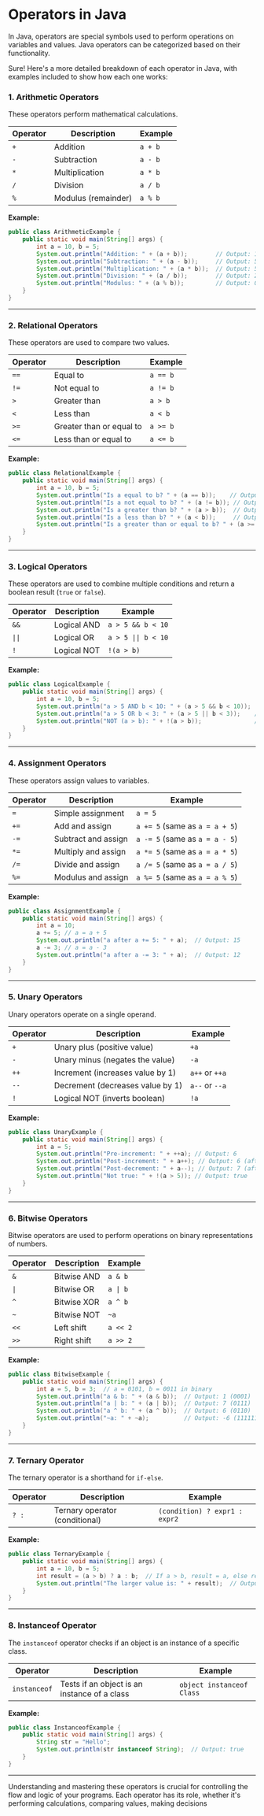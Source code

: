 # Operators in Java
In Java, operators are special symbols used to perform operations on variables and values. Java operators can be categorized based on their functionality.

Sure! Here's a more detailed breakdown of each operator in Java, with examples included to show how each one works:

### **1. Arithmetic Operators**

These operators perform mathematical calculations.

| Operator | Description                 | Example           |
|----------|-----------------------------|-------------------|
| `+`      | Addition                    | `a + b`           |
| `-`      | Subtraction                 | `a - b`           |
| `*`      | Multiplication              | `a * b`           |
| `/`      | Division                    | `a / b`           |
| `%`      | Modulus (remainder)         | `a % b`           |

**Example:**
```java
public class ArithmeticExample {
    public static void main(String[] args) {
        int a = 10, b = 5;
        System.out.println("Addition: " + (a + b));        // Output: 15
        System.out.println("Subtraction: " + (a - b));     // Output: 5
        System.out.println("Multiplication: " + (a * b));  // Output: 50
        System.out.println("Division: " + (a / b));        // Output: 2
        System.out.println("Modulus: " + (a % b));         // Output: 0
    }
}
```

---

### **2. Relational Operators**

These operators are used to compare two values.

| Operator | Description                     | Example           |
|----------|-----------------------------------|-------------------|
| `==`     | Equal to                         | `a == b`          |
| `!=`     | Not equal to                     | `a != b`          |
| `>`      | Greater than                     | `a > b`           |
| `<`      | Less than                        | `a < b`           |
| `>=`     | Greater than or equal to         | `a >= b`          |
| `<=`     | Less than or equal to            | `a <= b`          |

**Example:**
```java
public class RelationalExample {
    public static void main(String[] args) {
        int a = 10, b = 5;
        System.out.println("Is a equal to b? " + (a == b));    // Output: false
        System.out.println("Is a not equal to b? " + (a != b)); // Output: true
        System.out.println("Is a greater than b? " + (a > b));  // Output: true
        System.out.println("Is a less than b? " + (a < b));     // Output: false
        System.out.println("Is a greater than or equal to b? " + (a >= b)); // Output: true
    }
}
```

---

### **3. Logical Operators**

These operators are used to combine multiple conditions and return a boolean result (`true` or `false`).

| Operator | Description | Example              |
|----------|-------------|----------------------|
| `&&`     | Logical AND | `a > 5 && b < 10`    |
| `\|\|`   | Logical OR  | `a > 5 \|\| b < 10`  |
| `!`      | Logical NOT | `!(a > b)`           |

**Example:**
```java
public class LogicalExample {
    public static void main(String[] args) {
        int a = 10, b = 5;
        System.out.println("a > 5 AND b < 10: " + (a > 5 && b < 10));  // Output: true
        System.out.println("a > 5 OR b < 3: " + (a > 5 || b < 3));    // Output: true
        System.out.println("NOT (a > b): " + !(a > b));               // Output: false
    }
}
```

---

### **4. Assignment Operators**

These operators assign values to variables.

| Operator | Description                          | Example           |
|----------|--------------------------------------|-------------------|
| `=`      | Simple assignment                    | `a = 5`           |
| `+=`     | Add and assign                       | `a += 5` (same as `a = a + 5`) |
| `-=`     | Subtract and assign                  | `a -= 5` (same as `a = a - 5`) |
| `*=`     | Multiply and assign                  | `a *= 5` (same as `a = a * 5`) |
| `/=`     | Divide and assign                    | `a /= 5` (same as `a = a / 5`) |
| `%=`     | Modulus and assign                   | `a %= 5` (same as `a = a % 5`) |

**Example:**
```java
public class AssignmentExample {
    public static void main(String[] args) {
        int a = 10;
        a += 5; // a = a + 5
        System.out.println("a after a += 5: " + a);  // Output: 15
        a -= 3; // a = a - 3
        System.out.println("a after a -= 3: " + a);  // Output: 12
    }
}
```

---

### **5. Unary Operators**

Unary operators operate on a single operand.

| Operator | Description                     | Example           |
|----------|----------------------------------|-------------------|
| `+`      | Unary plus (positive value)      | `+a`              |
| `-`      | Unary minus (negates the value)  | `-a`              |
| `++`     | Increment (increases value by 1) | `a++` or `++a`    |
| `--`     | Decrement (decreases value by 1) | `a--` or `--a`    |
| `!`      | Logical NOT (inverts boolean)    | `!a`              |

**Example:**
```java
public class UnaryExample {
    public static void main(String[] args) {
        int a = 5;
        System.out.println("Pre-increment: " + ++a); // Output: 6
        System.out.println("Post-increment: " + a++); // Output: 6 (after this a becomes 7)
        System.out.println("Post-decrement: " + a--); // Output: 7 (after this a becomes 6)
        System.out.println("Not true: " + !(a > 5)); // Output: true
    }
}
```

---

### **6. Bitwise Operators**

Bitwise operators are used to perform operations on binary representations of numbers.

| Operator | Description                   | Example  |
|----------|-------------------------------|----------|
| `&`      | Bitwise AND                   | `a & b`  |
| `\|`     | Bitwise OR                    | `a \| b` |
| `^`      | Bitwise XOR                   | `a ^ b`  |
| `~`      | Bitwise NOT                   | `~a`     |
| `<<`     | Left shift                    | `a << 2` |
| `>>`     | Right shift                   | `a >> 2` |

**Example:**
```java
public class BitwiseExample {
    public static void main(String[] args) {
        int a = 5, b = 3;  // a = 0101, b = 0011 in binary
        System.out.println("a & b: " + (a & b));  // Output: 1 (0001)
        System.out.println("a | b: " + (a | b));  // Output: 7 (0111)
        System.out.println("a ^ b: " + (a ^ b));  // Output: 6 (0110)
        System.out.println("~a: " + ~a);          // Output: -6 (11111111111111111111111111111010 in 32-bit)
    }
}
```

---

### **7. Ternary Operator**

The ternary operator is a shorthand for `if-else`.

| Operator | Description                        | Example                  |
|----------|------------------------------------|--------------------------|
| `? :`    | Ternary operator (conditional)     | `(condition) ? expr1 : expr2` |

**Example:**
```java
public class TernaryExample {
    public static void main(String[] args) {
        int a = 10, b = 5;
        int result = (a > b) ? a : b;  // If a > b, result = a, else result = b
        System.out.println("The larger value is: " + result);  // Output: 10
    }
}
```

---

### **8. Instanceof Operator**

The `instanceof` operator checks if an object is an instance of a specific class.

| Operator   | Description                        | Example                  |
|------------|------------------------------------|--------------------------|
| `instanceof` | Tests if an object is an instance of a class | `object instanceof Class` |

**Example:**
```java
public class InstanceofExample {
    public static void main(String[] args) {
        String str = "Hello";
        System.out.println(str instanceof String);  // Output: true
    }
}
```

---


Understanding and mastering these operators is crucial for controlling the flow and logic of your programs. Each operator has its role, whether it's performing calculations, comparing values, making decisions

